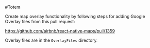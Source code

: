 #Totem

Create map overlay functionality by following steps for adding Google Overlay files from this pull request:

https://github.com/airbnb/react-native-maps/pull/1359

Overlay files are in the `OverlayFiles` directory.
